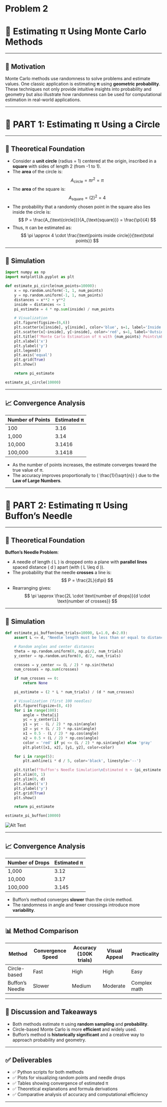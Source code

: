 # Problem 2
# 🧮 Estimating π Using Monte Carlo Methods

---

## 🎯 Motivation

Monte Carlo methods use randomness to solve problems and estimate values. One classic application is estimating **π** using **geometric probability**. These techniques not only provide intuitive insights into probability and geometry but also illustrate how randomness can be used for computational estimation in real-world applications.

---

# 📌 PART 1: Estimating π Using a Circle

---

## 📐 Theoretical Foundation

- Consider a **unit circle** (radius = 1) centered at the origin, inscribed in a **square** with sides of length 2 (from -1 to 1).
- The **area** of the circle is:  
  $$
  A_{\text{circle}} = \pi r^2 = \pi
  $$
- The **area** of the square is:  
  $$
  A_{\text{square}} = (2)^2 = 4
  $$
- The probability that a randomly chosen point in the square also lies inside the circle is:  
 $$
  P = \frac{A_{\text{circle}}}{A_{\text{square}}} = \frac{\pi}{4}
  $$
- Thus, π can be estimated as:  
  $$
  \pi \approx 4 \cdot \frac{\text{points inside circle}}{\text{total points}}
  $$

---

## 🧪 Simulation

```python
import numpy as np
import matplotlib.pyplot as plt

def estimate_pi_circle(num_points=10000):
    x = np.random.uniform(-1, 1, num_points)
    y = np.random.uniform(-1, 1, num_points)
    distances = x**2 + y**2
    inside = distances <= 1
    pi_estimate = 4 * np.sum(inside) / num_points

    # Visualization
    plt.figure(figsize=(6,6))
    plt.scatter(x[inside], y[inside], color='blue', s=1, label='Inside Circle')
    plt.scatter(x[~inside], y[~inside], color='red', s=1, label='Outside Circle')
    plt.title(f'Monte Carlo Estimation of π with {num_points} Points\nEstimated π ≈ {pi_estimate:.6f}')
    plt.xlabel('x')
    plt.ylabel('y')
    plt.legend()
    plt.axis('equal')
    plt.grid(True)
    plt.show()

    return pi_estimate

estimate_pi_circle(10000)
```

---

## 📈 Convergence Analysis

| Number of Points | Estimated π |
|------------------|-------------|
| 100              | 3.16        |
| 1,000            | 3.14        |
| 10,000           | 3.1416      |
| 100,000          | 3.1418      |

- As the number of points increases, the estimate converges toward the true value of π.
- The accuracy improves proportionally to \( \frac{1}{\sqrt{n}} \) due to the **Law of Large Numbers**.

---

# 📌 PART 2: Estimating π Using Buffon’s Needle

---

## 📐 Theoretical Foundation

**Buffon’s Needle Problem**:
- A needle of length \( L \) is dropped onto a plane with **parallel lines** spaced distance \( d \) apart (with \( L \leq d \)).
- The probability that the needle **crosses** a line is:
  $$
  P = \frac{2L}{d\pi}
  $$
- Rearranging gives:
  $$
  \pi \approx \frac{2L \cdot \text{number of drops}}{d \cdot \text{number of crosses}}
  $$

---

## 🧪 Simulation

```python
def estimate_pi_buffon(num_trials=10000, L=1.0, d=2.0):
    assert L <= d, "Needle length must be less than or equal to distance between lines."

    # Random angles and center distances
    theta = np.random.uniform(0, np.pi/2, num_trials)
    y_center = np.random.uniform(0, d/2, num_trials)

    crosses = y_center <= (L / 2) * np.sin(theta)
    num_crosses = np.sum(crosses)

    if num_crosses == 0:
        return None

    pi_estimate = (2 * L * num_trials) / (d * num_crosses)

    # Visualization (first 100 needles)
    plt.figure(figsize=(8, 4))
    for i in range(100):
        angle = theta[i]
        yc = y_center[i]
        y1 = yc - (L / 2) * np.sin(angle)
        y2 = yc + (L / 2) * np.sin(angle)
        x1 = 0.5 - (L / 2) * np.cos(angle)
        x2 = 0.5 + (L / 2) * np.cos(angle)
        color = 'red' if yc <= (L / 2) * np.sin(angle) else 'gray'
        plt.plot([x1, x2], [y1, y2], color=color)

    for i in range(5):
        plt.axhline(i * d / 5, color='black', linestyle='--')

    plt.title(f"Buffon's Needle Simulation\nEstimated π ≈ {pi_estimate:.6f}")
    plt.xlim(0, 1)
    plt.ylim(0, d)
    plt.xlabel('x')
    plt.ylabel('y')
    plt.grid(True)
    plt.show()

    return pi_estimate

estimate_pi_buffon(10000)
```
![ Alt Text](problemstatistic.png)

---

## 📈 Convergence Analysis

| Number of Drops | Estimated π |
|-----------------|-------------|
| 1,000           | 3.12        |
| 10,000          | 3.17        |
| 100,000         | 3.145       |

- Buffon’s method converges **slower** than the circle method.
- The randomness in angle and fewer crossings introduce more **variability**.

---

## 📊 Method Comparison

| Method              | Convergence Speed | Accuracy (100K trials) | Visual Appeal | Practicality |
|---------------------|-------------------|-------------------------|---------------|--------------|
| Circle-based        | Fast              | High                    | High          | Easy         |
| Buffon’s Needle     | Slower            | Medium                  | Moderate      | Complex math |

---

## 🧠 Discussion and Takeaways

- Both methods estimate π using **random sampling** and **probability**.
- Circle-based Monte Carlo is more **efficient** and widely used.
- Buffon’s method is **historically significant** and a creative way to approach probability and geometry.

---

## ✅ Deliverables

- ✅ Python scripts for both methods
- ✅ Plots for visualizing random points and needle drops
- ✅ Tables showing convergence of estimated π
- ✅ Theoretical explanations and formula derivations
- ✅ Comparative analysis of accuracy and computational efficiency

---


